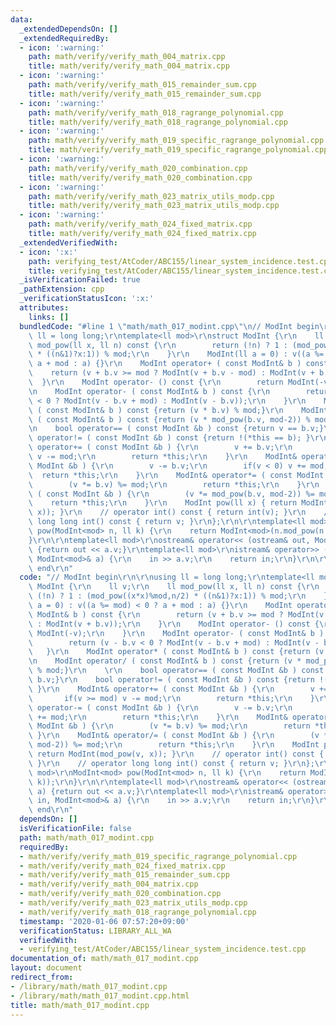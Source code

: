 ```yaml
---
data:
  _extendedDependsOn: []
  _extendedRequiredBy:
  - icon: ':warning:'
    path: math/verify/verify_math_004_matrix.cpp
    title: math/verify/verify_math_004_matrix.cpp
  - icon: ':warning:'
    path: math/verify/verify_math_015_remainder_sum.cpp
    title: math/verify/verify_math_015_remainder_sum.cpp
  - icon: ':warning:'
    path: math/verify/verify_math_018_ragrange_polynomial.cpp
    title: math/verify/verify_math_018_ragrange_polynomial.cpp
  - icon: ':warning:'
    path: math/verify/verify_math_019_specific_ragrange_polynomial.cpp
    title: math/verify/verify_math_019_specific_ragrange_polynomial.cpp
  - icon: ':warning:'
    path: math/verify/verify_math_020_combination.cpp
    title: math/verify/verify_math_020_combination.cpp
  - icon: ':warning:'
    path: math/verify/verify_math_023_matrix_utils_modp.cpp
    title: math/verify/verify_math_023_matrix_utils_modp.cpp
  - icon: ':warning:'
    path: math/verify/verify_math_024_fixed_matrix.cpp
    title: math/verify/verify_math_024_fixed_matrix.cpp
  _extendedVerifiedWith:
  - icon: ':x:'
    path: verifying_test/AtCoder/ABC155/linear_system_incidence.test.cpp
    title: verifying_test/AtCoder/ABC155/linear_system_incidence.test.cpp
  _isVerificationFailed: true
  _pathExtension: cpp
  _verificationStatusIcon: ':x:'
  attributes:
    links: []
  bundledCode: "#line 1 \"math/math_017_modint.cpp\"\n// ModInt begin\r\n\r\nusing\
    \ ll = long long;\r\ntemplate<ll mod>\r\nstruct ModInt {\r\n    ll v;\r\n    ll\
    \ mod_pow(ll x, ll n) const {\r\n        return (!n) ? 1 : (mod_pow((x*x)%mod,n/2)\
    \ * ((n&1)?x:1)) % mod;\r\n    }\r\n    ModInt(ll a = 0) : v((a %= mod) < 0 ?\
    \ a + mod : a) {}\r\n    ModInt operator+ ( const ModInt& b ) const {\r\n    \
    \    return (v + b.v >= mod ? ModInt(v + b.v - mod) : ModInt(v + b.v));\r\n  \
    \  }\r\n    ModInt operator- () const {\r\n        return ModInt(-v);\r\n    }\r\
    \n    ModInt operator- ( const ModInt& b ) const {\r\n        return (v - b.v\
    \ < 0 ? ModInt(v - b.v + mod) : ModInt(v - b.v));\r\n    }\r\n    ModInt operator*\
    \ ( const ModInt& b ) const {return (v * b.v) % mod;}\r\n    ModInt operator/\
    \ ( const ModInt& b ) const {return (v * mod_pow(b.v, mod-2)) % mod;}\r\n    \r\
    \n    bool operator== ( const ModInt &b ) const {return v == b.v;}\r\n    bool\
    \ operator!= ( const ModInt &b ) const {return !(*this == b); }\r\n    ModInt&\
    \ operator+= ( const ModInt &b ) {\r\n        v += b.v;\r\n        if(v >= mod)\
    \ v -= mod;\r\n        return *this;\r\n    }\r\n    ModInt& operator-= ( const\
    \ ModInt &b ) {\r\n        v -= b.v;\r\n        if(v < 0) v += mod;\r\n      \
    \  return *this;\r\n    }\r\n    ModInt& operator*= ( const ModInt &b ) {\r\n\
    \        (v *= b.v) %= mod;\r\n        return *this;\r\n    }\r\n    ModInt& operator/=\
    \ ( const ModInt &b ) {\r\n        (v *= mod_pow(b.v, mod-2)) %= mod;\r\n    \
    \    return *this;\r\n    }\r\n    ModInt pow(ll x) { return ModInt(mod_pow(v,\
    \ x)); }\r\n    // operator int() const { return int(v); }\r\n    // operator\
    \ long long int() const { return v; }\r\n};\r\n\r\ntemplate<ll mod>\r\nModInt<mod>\
    \ pow(ModInt<mod> n, ll k) {\r\n    return ModInt<mod>(n.mod_pow(n.v, k));\r\n\
    }\r\n\r\ntemplate<ll mod>\r\nostream& operator<< (ostream& out, ModInt<mod> a)\
    \ {return out << a.v;}\r\ntemplate<ll mod>\r\nistream& operator>> (istream& in,\
    \ ModInt<mod>& a) {\r\n    in >> a.v;\r\n    return in;\r\n}\r\n\r\n// ModInt\
    \ end\r\n"
  code: "// ModInt begin\r\n\r\nusing ll = long long;\r\ntemplate<ll mod>\r\nstruct\
    \ ModInt {\r\n    ll v;\r\n    ll mod_pow(ll x, ll n) const {\r\n        return\
    \ (!n) ? 1 : (mod_pow((x*x)%mod,n/2) * ((n&1)?x:1)) % mod;\r\n    }\r\n    ModInt(ll\
    \ a = 0) : v((a %= mod) < 0 ? a + mod : a) {}\r\n    ModInt operator+ ( const\
    \ ModInt& b ) const {\r\n        return (v + b.v >= mod ? ModInt(v + b.v - mod)\
    \ : ModInt(v + b.v));\r\n    }\r\n    ModInt operator- () const {\r\n        return\
    \ ModInt(-v);\r\n    }\r\n    ModInt operator- ( const ModInt& b ) const {\r\n\
    \        return (v - b.v < 0 ? ModInt(v - b.v + mod) : ModInt(v - b.v));\r\n \
    \   }\r\n    ModInt operator* ( const ModInt& b ) const {return (v * b.v) % mod;}\r\
    \n    ModInt operator/ ( const ModInt& b ) const {return (v * mod_pow(b.v, mod-2))\
    \ % mod;}\r\n    \r\n    bool operator== ( const ModInt &b ) const {return v ==\
    \ b.v;}\r\n    bool operator!= ( const ModInt &b ) const {return !(*this == b);\
    \ }\r\n    ModInt& operator+= ( const ModInt &b ) {\r\n        v += b.v;\r\n \
    \       if(v >= mod) v -= mod;\r\n        return *this;\r\n    }\r\n    ModInt&\
    \ operator-= ( const ModInt &b ) {\r\n        v -= b.v;\r\n        if(v < 0) v\
    \ += mod;\r\n        return *this;\r\n    }\r\n    ModInt& operator*= ( const\
    \ ModInt &b ) {\r\n        (v *= b.v) %= mod;\r\n        return *this;\r\n   \
    \ }\r\n    ModInt& operator/= ( const ModInt &b ) {\r\n        (v *= mod_pow(b.v,\
    \ mod-2)) %= mod;\r\n        return *this;\r\n    }\r\n    ModInt pow(ll x) {\
    \ return ModInt(mod_pow(v, x)); }\r\n    // operator int() const { return int(v);\
    \ }\r\n    // operator long long int() const { return v; }\r\n};\r\n\r\ntemplate<ll\
    \ mod>\r\nModInt<mod> pow(ModInt<mod> n, ll k) {\r\n    return ModInt<mod>(n.mod_pow(n.v,\
    \ k));\r\n}\r\n\r\ntemplate<ll mod>\r\nostream& operator<< (ostream& out, ModInt<mod>\
    \ a) {return out << a.v;}\r\ntemplate<ll mod>\r\nistream& operator>> (istream&\
    \ in, ModInt<mod>& a) {\r\n    in >> a.v;\r\n    return in;\r\n}\r\n\r\n// ModInt\
    \ end\r\n"
  dependsOn: []
  isVerificationFile: false
  path: math/math_017_modint.cpp
  requiredBy:
  - math/verify/verify_math_019_specific_ragrange_polynomial.cpp
  - math/verify/verify_math_024_fixed_matrix.cpp
  - math/verify/verify_math_015_remainder_sum.cpp
  - math/verify/verify_math_004_matrix.cpp
  - math/verify/verify_math_020_combination.cpp
  - math/verify/verify_math_023_matrix_utils_modp.cpp
  - math/verify/verify_math_018_ragrange_polynomial.cpp
  timestamp: '2020-01-06 07:57:20+09:00'
  verificationStatus: LIBRARY_ALL_WA
  verifiedWith:
  - verifying_test/AtCoder/ABC155/linear_system_incidence.test.cpp
documentation_of: math/math_017_modint.cpp
layout: document
redirect_from:
- /library/math/math_017_modint.cpp
- /library/math/math_017_modint.cpp.html
title: math/math_017_modint.cpp
---
```

